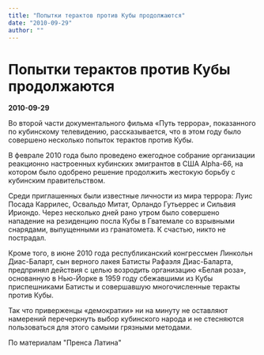 ```yaml
---
title: "Попытки терактов против Кубы продолжаются"
date: "2010-09-29"
author: ""
---
```


# Попытки терактов против Кубы продолжаются

**2010-09-29** 

Во второй части документального фильма «Путь террора», показанного по кубинскому телевидению, рассказывается, что в этом году было совершено несколько попыток терактов против Кубы.

В феврале 2010 года было проведено ежегодное собрание организации реакционно настроенных кубинских эмигрантов в США Alpha-66, на котором было одобрено решение продолжить жестокую борьбу с кубинским правительством.

Среди приглашенных были известные личности из мира террора: Луис Посада Каррилес, Освальдо Митат, Орландо Гутьеррес и Сильвия Ириондо. Через несколько дней рано утром было совершено нападение на резиденцию посла Кубы в Гватемале со взрывными снарядами, выпущенными из гранатомета. К счастью, никто не пострадал.

Кроме того, в июне 2010 года республиканский конгрессмен Линкольн Диас-Баларт, сын верного лакея Батисты Рафаэля Диас-Баларта, предпринял действия с целью возродить организацию «Белая роза», основанную в Нью-Йорке в 1959 году сбежавшими из Кубы приспешниками Батисты и совершавшую многочисленные теракты против Кубы.

Так что приверженцы «демократии» ни на минуту не оставляют намерений перечеркнуть выбор кубинского народа и не стесняются пользоваться для этого самыми грязными методами.

По материалам "Пренса Латина"